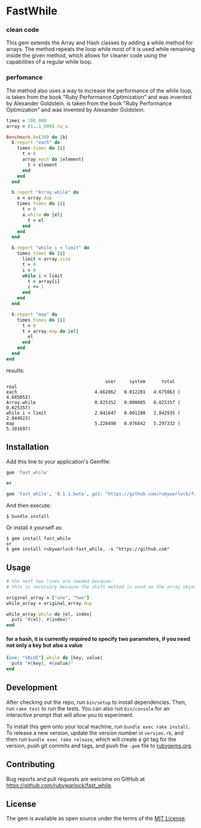 # FastWhile

### clean code
This gem extends the Array and Hash classes by adding a while method for arrays.
The method repeats the loop while most of it is used while remaining inside the given method, which allows for cleaner code using the capabilities of a regular while loop.

### perfomance
The method also uses a way to increase the performance of the while loop,
is taken from the book "Ruby Performance Optimization" and was invented by Alexander Goldstein.	is taken from the book "Ruby Performance Optimization" and was invented by Alexander Goldstein.

```ruby
times = 100_000
array = (1..1_000).to_a

Benchmark.bm(30) do |b|
  b.report "each" do
    times.times do |i|
      t = 0
      array.each do |element|
        t = element
      end
    end
  end

  b.report "Array.while" do
    a = array.dup
    times.times do |i|
      t = 0
      a.while do |el|
        t = el
      end
    end
  end

  b.report "while i < limit" do
    times.times do |i|
      limit = array.size
      t = 0
      i = 0
      while i < limit
        t = array[i]
        i += 1
      end
    end
  end

  b.report "map" do
    times.times do |i|
      t = 0
      t = array.map do |el|
        el
      end
    end
  end
end
```
results:
```
                                     user     system      total        real
each                             4.662862   0.012201   4.675063 (  4.685053)
Array.while                      0.025352   0.000005   0.025357 (  0.025357)
while i < limit                  2.841647   0.001288   2.842935 (  2.844023)
map                              5.220490   0.076842   5.297332 (  5.301697)
```

## Installation

Add this line to your application's Gemfile:

```ruby
gem 'fast_while'

or

gem 'fast_while', '0.1.1.beta', git: "https://github.com/rubywarlock/fast_while"
```

And then execute:

    $ bundle install

Or install it yourself as:

    $ gem install fast_while
    or
    $ gem install rubywarlock-fast_while, -s "https://github.com"

## Usage
```ruby
# the next two lines are needed because:
# this is necessary because the shift method is used on the array object, which extracts an element from the array by removing it.

original_array = ["one", "two"]
while_array = original_array.dup

while_array.while do |el, index|
  puts "#{el}, #{index}"
end
```

#### for a hash, it is currently required to specify two parameters, if you need not only a key but also a value
```ruby
{one: "VALUE"}.while do |key, value|
  puts "#{key}, #{value}"
end
```
## Development

After checking out the repo, run `bin/setup` to install dependencies. Then, run `rake test` to run the tests. You can also run `bin/console` for an interactive prompt that will allow you to experiment.

To install this gem onto your local machine, run `bundle exec rake install`. To release a new version, update the version number in `version.rb`, and then run `bundle exec rake release`, which will create a git tag for the version, push git commits and tags, and push the `.gem` file to [rubygems.org](https://rubygems.org).

## Contributing

Bug reports and pull requests are welcome on GitHub at https://github.com/rubywarlock/fast_while.


## License

The gem is available as open source under the terms of the [MIT License](https://opensource.org/licenses/MIT).
